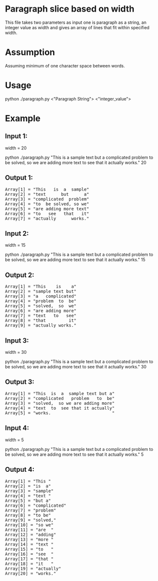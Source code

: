 # Paragraph slice based on width

This file takes two parameters as input one is paragraph as a string, an integer value as width and gives an array of lines that fit within specified width.

# Assumption
Assuming minimum of one character space between words.

# Usage
python ./paragraph.py <"Paragraph String"> <"integer_value">

# Example
## Input 1:
width = 20

python ./paragraph.py "This is a sample text but a complicated problem to be solved, so we are adding more text to see that it actually works." 20

## Output 1:
<pre>
Array[1] = "This   is  a  sample"
Array[2] = "text      but      a"
Array[3] = "complicated  problem"
Array[4] = "to  be solved, so we"
Array[5] = "are adding more text"
Array[6] = "to   see   that   it"
Array[7] = "actually      works."
</pre>

## Input 2: 
width = 15

python ./paragraph.py "This is a sample text but a complicated problem to be solved, so we are adding more text to see that it actually works." 15
## Output 2:
<pre>
Array[1] = "This    is    a"
Array[2] = "sample text but"
Array[3] = "a   complicated"
Array[4] = "problem  to  be"
Array[5] = "solved,  so  we"
Array[6] = "are adding more"
Array[7] = "text   to   see"
Array[8] = "that         it"
Array[9] = "actually works."
</pre>

## Input 3:
width = 30

python ./paragraph.py "This is a sample text but a complicated problem to be solved, so we are adding more text to see that it actually works." 30
## Output 3:

<pre>
Array[1] = "This  is  a  sample text but a"
Array[2] = "complicated   problem   to  be"
Array[3] = "solved,  so we are adding more"
Array[4] = "text  to  see that it actually"
Array[5] = "works.                        "
</pre>

## Input 4:
width = 5

python ./paragraph.py "This is a sample text but a complicated problem to be solved, so we are adding more text to see that it actually works." 5
## Output 4:
<pre>
Array[1] = "This "
Array[2] = "is  a"
Array[3] = "sample"
Array[4] = "text "
Array[5] = "but a"
Array[6] = "complicated"
Array[7] = "problem"
Array[8] = "to be"
Array[9] = "solved,"
Array[10] = "so we"
Array[11] = "are  "
Array[12] = "adding"
Array[13] = "more "
Array[14] = "text "
Array[15] = "to   "
Array[16] = "see  "
Array[17] = "that "
Array[18] = "it   "
Array[19] = "actually"
Array[20] = "works."
</pre>